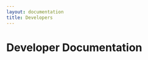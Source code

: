 ```yaml
---
layout: documentation
title: Developers
---
```


<div class="home">
  <h1 class="page-heading">Developer Documentation</h1>
</div>
